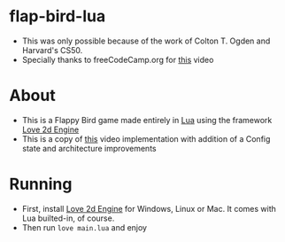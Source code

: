 # flap-bird-lua

- This was only possible because of the work of Colton T. Ogden and Harvard's CS50. 
- Specially thanks to freeCodeCamp.org for [this](https://www.youtube.com/watch?v=rBHusPevM5k) video



# About 

- This is a Flappy Bird game made entirely in [Lua](https://www.lua.org/) using the framework [Love 2d Engine](https://love2d.org/)
- This is a copy of [this](https://www.youtube.com/watch?v=rBHusPevM5k) video implementation with addition of a Config state and architecture improvements

# Running 

- First, install [Love 2d Engine](https://love2d.org/) for Windows, Linux or Mac. It comes with Lua builted-in, of course. 
- Then run `love main.lua` and enjoy
